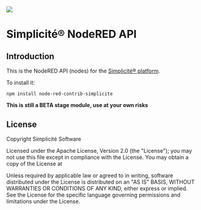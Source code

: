 ![](http://www.simplicitesoftware.com/logos/logo250.png)
---

Simplicit&eacute;&reg; NodeRED API
==================================

Introduction
------------

This is the NodeRED API (nodes) for the [Simplicit&eacute;&reg; platform](http://www.simplicitesoftware.com).

To install it:

	npm install node-red-contrib-simplicite

**This is still a __BETA__ stage module, use at your own risks**

License
-------

Copyright Simplicit&eacute; Software

Licensed under the Apache License, Version 2.0 (the "License");
you may not use this file except in compliance with the License.
You may obtain a copy of the License at

[](http://www.apache.org/licenses/LICENSE-2.0)

Unless required by applicable law or agreed to in writing, software
distributed under the License is distributed on an "AS IS" BASIS,
WITHOUT WARRANTIES OR CONDITIONS OF ANY KIND, either express or implied.
See the License for the specific language governing permissions and
limitations under the License.
